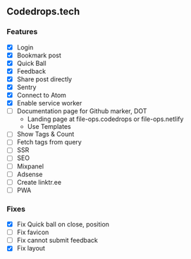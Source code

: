 ## Codedrops.tech

### Features

- [x] Login
- [x] Bookmark post
- [x] Quick Ball
- [x] Feedback
- [x] Share post directly
- [x] Sentry
- [x] Connect to Atom
- [x] Enable service worker
- [ ] Documentation page for Github marker, DOT
  - Landing page at file-ops.codedrops or file-ops.netlify
  - Use Templates
- [ ] Show Tags & Count
- [ ] Fetch tags from query
- [ ] SSR
- [ ] SEO
- [ ] Mixpanel
- [ ] Adsense
- [ ] Create linktr.ee
- [ ] PWA

### Fixes

- [x] Fix Quick ball on close, position
- [ ] Fix favicon
- [ ] Fix cannot submit feedback
- [x] Fix layout

